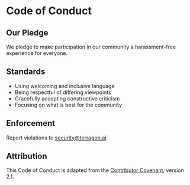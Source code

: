 # Code of Conduct

## Our Pledge

We pledge to make participation in our community a harassment-free experience for everyone.

## Standards

* Using welcoming and inclusive language
* Being respectful of differing viewpoints  
* Gracefully accepting constructive criticism
* Focusing on what is best for the community

## Enforcement

Report violations to [security@terragon.ai](mailto:security@terragon.ai).

## Attribution

This Code of Conduct is adapted from the [Contributor Covenant](https://www.contributor-covenant.org/), version 2.1.